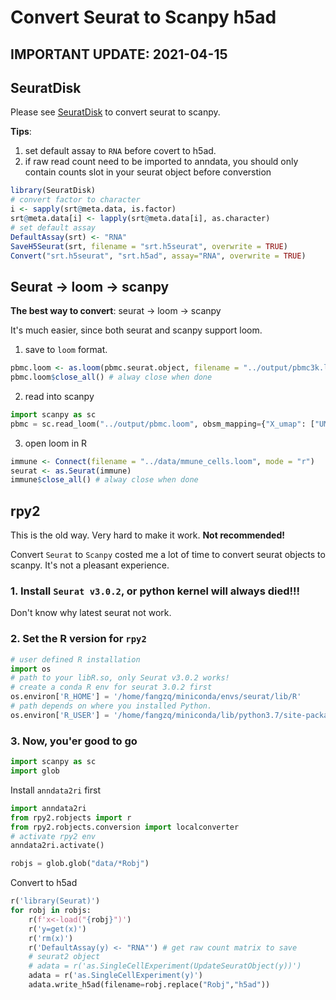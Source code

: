 # Convert Seurat to Scanpy h5ad


## IMPORTANT UPDATE: 2021-04-15

## SeuratDisk
Please see [SeuratDisk](https://mojaveazure.github.io/seurat-disk/reference/Convert.html) to convert seurat to scanpy.

**Tips**:
1. set default assay to `RNA` before covert to h5ad. 
2. if raw read count need to be imported to anndata, you should only contain counts slot in your seurat object before converstion 


```R
library(SeuratDisk)
# convert factor to character 
i <- sapply(srt@meta.data, is.factor)
srt@meta.data[i] <- lapply(srt@meta.data[i], as.character)
# set default assay
DefaultAssay(srt) <- "RNA"
SaveH5Seurat(srt, filename = "srt.h5seurat", overwrite = TRUE)
Convert("srt.h5seurat", "srt.h5ad", assay="RNA", overwrite = TRUE)
```

## Seurat -> loom -> scanpy

**The best way to convert**: seurat -> loom -> scanpy

It's much easier, since both seurat and scanpy support loom.

1. save to `loom` format.
```R
pbmc.loom <- as.loom(pbmc.seurat.object, filename = "../output/pbmc3k.loom", verbose = FALSE)
pbmc.loom$close_all() # alway close when done 
```
2. read into scanpy
```python
import scanpy as sc
pbmc = sc.read_loom("../output/pbmc.loom", obsm_mapping={"X_umap": ["UMAP_1", "UMAP_2"]})
```

3. open loom in R
```R
immune <- Connect(filename = "../data/mmune_cells.loom", mode = "r")
seurat <- as.Seurat(immune)
immune$close_all() # alway close when done 
```


## rpy2
This is the old way. Very hard to make it work. **Not recommended!**

Convert `Seurat` to `Scanpy` costed me a lot of time to convert seurat objects to scanpy. It's not a pleasant experience.  

### 1. Install `Seurat v3.0.2`, or python kernel will always died!!!
Don't know why latest seurat not work.

### 2. Set the R version for `rpy2`
```python
# user defined R installation
import os
# path to your libR.so, only Seurat v3.0.2 works! 
# create a conda R env for seurat 3.0.2 first
os.environ['R_HOME'] = '/home/fangzq/miniconda/envs/seurat/lib/R' 
# path depends on where you installed Python.
os.environ['R_USER'] = '/home/fangzq/miniconda/lib/python3.7/site-packages/rpy2' 
```
### 3. Now, you'er good to go
```python
import scanpy as sc
import glob
```

Install `anndata2ri` first
```python
import anndata2ri
from rpy2.robjects import r
from rpy2.robjects.conversion import localconverter
# activate rpy2 env
anndata2ri.activate()
```
```python
robjs = glob.glob("data/*Robj")
```
Convert to h5ad

```python
r('library(Seurat)')
for robj in robjs:
    r(f'x<-load("{robj}")')
    r('y=get(x)')
    r('rm(x)')
    r('DefaultAssay(y) <- "RNA"') # get raw count matrix to save
    # seurat2 object
    # adata = r('as.SingleCellExperiment(UpdateSeuratObject(y))')
    adata = r('as.SingleCellExperiment(y)')
    adata.write_h5ad(filename=robj.replace("Robj","h5ad"))
```





